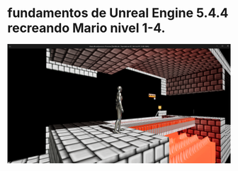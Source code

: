 # fundamentos de Unreal Engine 5.4.4 recreando Mario nivel 1-4.

![capturaJuego](capturaJuego.png)



